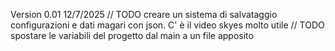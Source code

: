 Version 0.01 12/7/2025
// TODO creare un sistema di salvataggio configurazioni e dati magari con json. C' è il video skyes molto utile
// TODO spostare le variabili del progetto dal main a un file apposito
